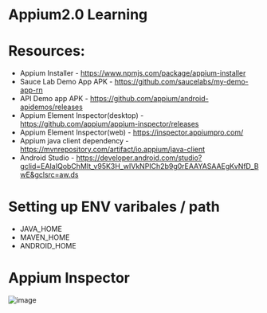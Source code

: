 # Appium2.0 Learning

Resources:
=========
- Appium Installer - https://www.npmjs.com/package/appium-installer
- Sauce Lab Demo App APK - https://github.com/saucelabs/my-demo-app-rn
- API Demo app APK - https://github.com/appium/android-apidemos/releases
- Appium Element Inspector(desktop) - https://github.com/appium/appium-inspector/releases
- Appium Element Inspector(web) - https://inspector.appiumpro.com/
- Appium java client dependency - https://mvnrepository.com/artifact/io.appium/java-client
- Android Studio - https://developer.android.com/studio?gclid=EAIaIQobChMIt_v95K3H_wIVkNPICh2b9g0rEAAYASAAEgKvNfD_BwE&gclsrc=aw.ds

Setting up ENV varibales / path
===============================
- JAVA_HOME
- MAVEN_HOME
- ANDROID_HOME


Appium Inspector
===============

![image](https://github.com/cozyloon/Appium2.0/assets/38062287/100d60dd-5ab2-445d-99fc-844bd03c72cb)

